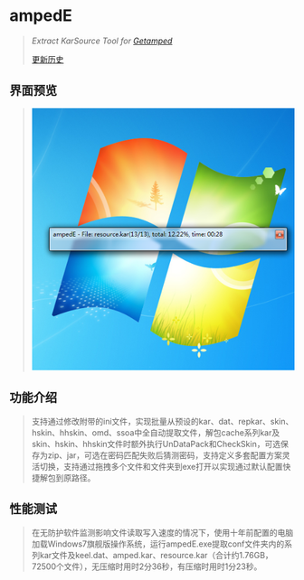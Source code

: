 # ampedE
>*Extract KarSource Tool for [Getamped](http://bfo.sdo.com/)*
>
>[更新历史](WHATSNEW.md)
## 界面预览
> 
> ![预览](ampedE_preview.png "ampedE界面")
> 
## 功能介绍
>支持通过修改附带的ini文件，实现批量从预设的kar、dat、repkar、skin、hskin、hhskin、omd、ssoa中全自动提取文件，解包cache系列kar及skin、hskin、hhskin文件时额外执行UnDataPack和CheckSkin，可选保存为zip、jar，可选在密码匹配失败后猜测密码，支持定义多套配置方案灵活切换，支持通过拖拽多个文件和文件夹到exe打开以实现通过默认配置快捷解包到原路径。
> 
## 性能测试
>在无防护软件监测影响文件读取写入速度的情况下，使用十年前配置的电脑加载Windows7旗舰版操作系统，运行ampedE.exe提取conf文件夹内的系列kar文件及keel.dat、amped.kar、resource.kar（合计约1.76GB，72500个文件），无压缩时用时2分36秒，有压缩时用时1分23秒。
>
